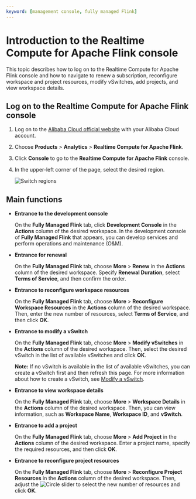 ```yaml
---
keyword: [management console, fully managed Flink]
---
```


# Introduction to the Realtime Compute for Apache Flink console

This topic describes how to log on to the Realtime Compute for Apache Flink console and how to navigate to renew a subscription, reconfigure workspace and project resources, modify vSwitches, add projects, and view workspace details.

## Log on to the Realtime Compute for Apache Flink console

1.  Log on to the [Alibaba Cloud official website](https://www.aliyun.com/) with your Alibaba Cloud account.

2.  Choose **Products** \> **Analytics** \> **Realtime Compute for Apache Flink**.

3.  Click **Console** to go to the **Realtime Compute for Apache Flink** console.

4.  In the upper-left corner of the page, select the desired region.

    ![Switch regions](https://static-aliyun-doc.oss-accelerate.aliyuncs.com/assets/img/en-US/2011484161/p134248.png)


## Main functions

-   **Entrance to the development console**

    On the **Fully Managed Flink** tab, click **Development Console** in the **Actions** column of the desired workspace. In the development console of **Fully Managed Flink** that appears, you can develop services and perform operations and maintenance \(O&M\).

-   **Entrance for renewal**

    On the **Fully Managed Flink** tab, choose **More** \> **Renew** in the **Actions** column of the desired workspace. Specify **Renewal Duration**, select **Terms of Service**, and then confirm the order.

-   **Entrance to reconfigure workspace resources**

    On the **Fully Managed Flink** tab, choose **More** \> **Reconfigure Workspace Resources** in the **Actions** column of the desired workspace. Then, enter the new number of resources, select **Terms of Service**, and then click **OK**.

-   **Entrance to modify a vSwitch**

    On the **Fully Managed Flink** tab, choose **More** \> **Modify vSwitches** in the **Actions** column of the desired workspace. Then, select the desired vSwitch in the list of available vSwitches and click **OK**.

    **Note:** If no vSwitch is available in the list of available vSwitches, you can create a vSwitch first and then refresh this page. For more information about how to create a vSwitch, see [Modify a vSwitch]().

-   **Entrance to view workspace details**

    On the **Fully Managed Flink** tab, choose **More** \> **Workspace Details** in the **Actions** column of the desired workspace. Then, you can view information, such as **Workspace Name**, **Workspace ID**, and **vSwitch**.

-   **Entrance to add a project**

    On the **Fully Managed Flink** tab, choose **More** \> **Add Project** in the **Actions** column of the desired workspace. Enter a project name, specify the required resources, and then click **OK**.

-   **Entrance to reconfigure project resources**

    On the **Fully Managed Flink** tab, choose **More** \> **Reconfigure Project Resources** in the **Actions** column of the desired workspace. Then, adjust the ![Circle](https://static-aliyun-doc.oss-accelerate.aliyuncs.com/assets/img/en-US/2011484161/p134345.png) slider to select the new number of resources and click **OK**.



